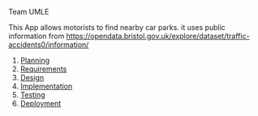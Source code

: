 Team UMLE

This App allows motorists to find nearby car parks. it uses public information from https://opendata.bristol.gov.uk/explore/dataset/traffic-accidents0/information/

1. [Planning](docs/planning.md)
2. [Requirements](docs/requirements.md)
3. [Design](docs/design.md)
4. [Implementation](docs/implementation.md)
5. [Testing](docs/testing.md)
6. [Deployment](docs/deployment.md)
